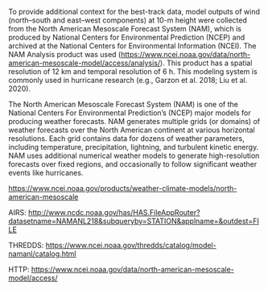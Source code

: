 To provide additional context for the best-track data, model outputs of wind (north–south and east–west components) 
at 10-m height were collected from the North American Mesoscale Forecast System (NAM), which is produced by
National Centers for Environmental Prediction (NCEP) and archived at the National Centers for Environmental Information (NCEI). 
The NAM Analysis product was used (https://www.ncei.noaa.gov/data/north-american-mesoscale-model/access/analysis/). 
This product has a spatial resolution of 12 km and temporal resolution of 6 h. 
This modeling system is commonly used in hurricane research (e.g., Garzon et al. 2018; Liu et al. 2020).

The North American Mesoscale Forecast System (NAM) is one of the National Centers For Environmental Prediction’s (NCEP) major models for producing weather forecasts. NAM generates multiple grids (or domains) of weather forecasts over the North American continent at various horizontal resolutions. Each grid contains data for dozens of weather parameters, including temperature, precipitation, lightning, and turbulent kinetic energy. NAM uses additional numerical weather models to generate high-resolution forecasts over fixed regions, and occasionally to follow significant weather events like hurricanes.

https://www.ncei.noaa.gov/products/weather-climate-models/north-american-mesoscale

AIRS:
http://www.ncdc.noaa.gov/has/HAS.FileAppRouter?datasetname=NAMANL218&subqueryby=STATION&applname=&outdest=FILE

THREDDS:
https://www.ncei.noaa.gov/thredds/catalog/model-namanl/catalog.html

HTTP:
https://www.ncei.noaa.gov/data/north-american-mesoscale-model/access/





